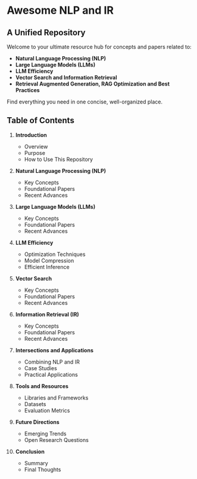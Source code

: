# Awesome NLP and IR

## A Unified Repository

Welcome to your ultimate resource hub for concepts and papers related to:

- **Natural Language Processing (NLP)**
- **Large Language Models (LLMs)**
- **LLM Efficiency**
- **Vector Search and Information Retrieval** 
- **Retrieval Augmented Generation, RAG Optimization and Best Practices**

Find everything you need in one concise, well-organized place.

## Table of Contents
1. **Introduction**
    - Overview
    - Purpose
    - How to Use This Repository

2. **Natural Language Processing (NLP)**
    - Key Concepts
    - Foundational Papers
    - Recent Advances

3. **Large Language Models (LLMs)**
    - Key Concepts
    - Foundational Papers
    - Recent Advances

4. **LLM Efficiency**
    - Optimization Techniques
    - Model Compression
    - Efficient Inference

5. **Vector Search**
    - Key Concepts
    - Foundational Papers
    - Recent Advances

6. **Information Retrieval (IR)**
    - Key Concepts
    - Foundational Papers
    - Recent Advances

7. **Intersections and Applications**
    - Combining NLP and IR
    - Case Studies
    - Practical Applications

8. **Tools and Resources**
    - Libraries and Frameworks
    - Datasets
    - Evaluation Metrics

9. **Future Directions**
    - Emerging Trends
    - Open Research Questions

10. **Conclusion**
    - Summary
    - Final Thoughts
